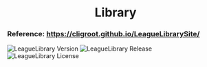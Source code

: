 <h1 align="center">Library</h1>

### Reference: https://cligroot.github.io/LeagueLibrarySite/

![LeagueLibrary Version](https://img.shields.io/badge/Version-2021.8.15-brightgreen)
![LeagueLibrary Release](https://img.shields.io/badge/Release-6-brightgreen)
![LeagueLibrary License](https://img.shields.io/badge/License-MIT-brightgreen)
##
